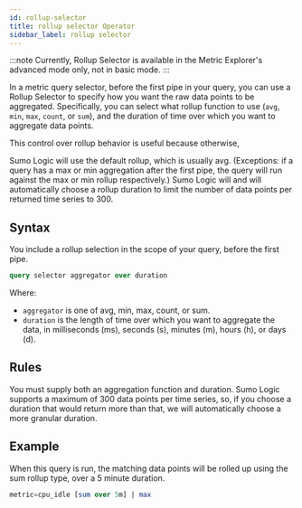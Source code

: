 ```yaml
---
id: rollup-selector
title: rollup selector Operator
sidebar_label: rollup selector
---
```


:::note
Currently, Rollup Selector is available in the Metric Explorer's advanced mode only, not in basic mode.
:::

In a metric query selector, before the first pipe in your query, you can use a Rollup Selector to specify how you want the raw data points to be aggregated. Specifically, you can select what rollup function to use (`avg`, `min`, `max`, `count`, or `sum`), and the duration of time over which you want to aggregate data points.

This control over rollup behavior is useful because otherwise,

Sumo Logic will use the default rollup, which is usually avg. (Exceptions: if a query has a max or min aggregation after the first pipe, the query will run against the max or min rollup respectively.)
Sumo Logic will and will automatically choose a rollup duration to limit the number of data points per returned time series to 300.

## Syntax
You include a rollup selection in the scope of your query, before the first pipe.

```sql
query selector aggregator over duration
```

Where:

* `aggregator` is one of avg, min, max, count, or sum.
* `duration` is the length of time over which you want to aggregate the data, in milliseconds (ms), seconds (s), minutes (m), hours (h), or days (d).

## Rules

You must supply both an aggregation function and duration.
Sumo Logic supports a maximum of 300 data points per time series, so, if you choose a duration that would return more than that, we will automatically choose a more granular duration.

## Example
When this query is run, the matching data points will be rolled up using the sum rollup type, over a 5 minute duration.

```sql
metric=cpu_idle [sum over 5m] | max
```

